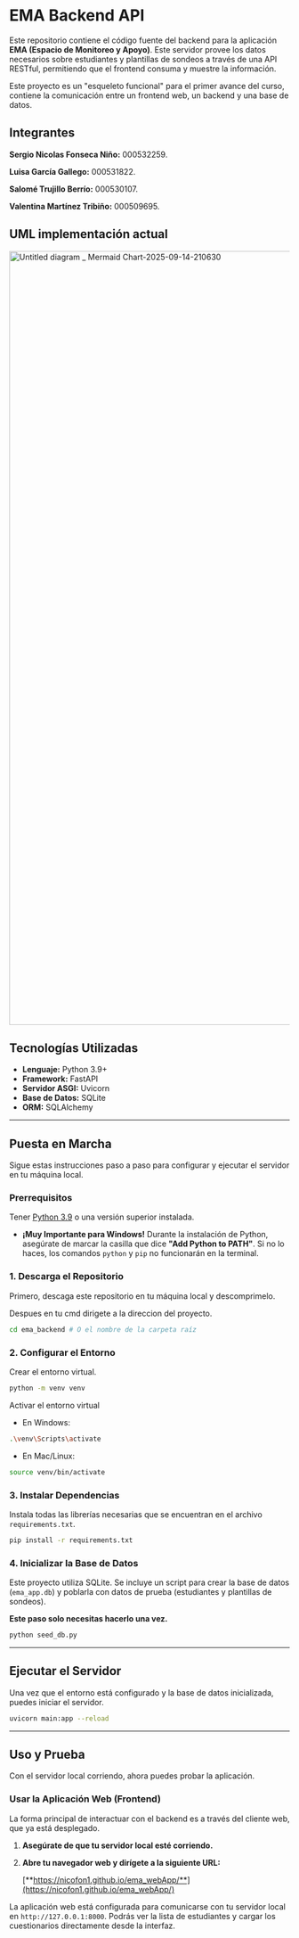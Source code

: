 # EMA Backend API

Este repositorio contiene el código fuente del backend para la aplicación **EMA (Espacio de Monitoreo y Apoyo)**. Este servidor provee los datos necesarios sobre estudiantes y plantillas de sondeos a través de una API RESTful, permitiendo que el frontend consuma y muestre la información.

Este proyecto es un "esqueleto funcional" para el primer avance del curso, contiene la comunicación entre un frontend web, un backend y una base de datos.

## Integrantes

**Sergio Nicolas Fonseca Niño:** 000532259.

**Luisa García Gallego:** 000531822.

**Salomé Trujillo Berrío:** 000530107.

**Valentina Martínez Tribiño:** 000509695.

## UML implementación actual

<img width="3840" height="1389" alt="Untitled diagram _ Mermaid Chart-2025-09-14-210630" src="https://github.com/user-attachments/assets/9cc7c726-5ff2-4053-9e2a-6200393ed2ab" />


## Tecnologías Utilizadas

*   **Lenguaje:** Python 3.9+
*   **Framework:** FastAPI
*   **Servidor ASGI:** Uvicorn
*   **Base de Datos:** SQLite
*   **ORM:** SQLAlchemy

---

## Puesta en Marcha

Sigue estas instrucciones paso a paso para configurar y ejecutar el servidor en tu máquina local.

### Prerrequisitos

Tener [Python 3.9](https://www.python.org/downloads/) o una versión superior instalada.
+ **¡Muy Importante para Windows!** Durante la instalación de Python, asegúrate de marcar la casilla que dice **"Add Python to PATH"**. Si no lo haces, los comandos `python` y `pip` no funcionarán en la terminal.


### 1. Descarga el Repositorio

Primero, descaga este repositorio en tu máquina local y descomprimelo.

Despues en tu cmd dirigete a la direccion del proyecto.
```bash
cd ema_backend # O el nombre de la carpeta raíz
```

### 2. Configurar el Entorno

Crear el entorno virtual.

```bash
python -m venv venv
```
Activar el entorno virtual
+ En Windows:
```bash
.\venv\Scripts\activate
```
+ En Mac/Linux:
```bash
source venv/bin/activate
```

### 3. Instalar Dependencias

Instala todas las librerías necesarias que se encuentran en el archivo `requirements.txt`.

```bash
pip install -r requirements.txt
```

### 4. Inicializar la Base de Datos

Este proyecto utiliza SQLite. Se incluye un script para crear la base de datos (`ema_app.db`) y poblarla con datos de prueba (estudiantes y plantillas de sondeos).

**Este paso solo necesitas hacerlo una vez.**

```bash
python seed_db.py
```

---

## Ejecutar el Servidor

Una vez que el entorno está configurado y la base de datos inicializada, puedes iniciar el servidor.

```bash
uvicorn main:app --reload
```

---

## Uso y Prueba

Con el servidor local corriendo, ahora puedes probar la aplicación.

### Usar la Aplicación Web (Frontend)

La forma principal de interactuar con el backend es a través del cliente web, que ya está desplegado.

1.  **Asegúrate de que tu servidor local esté corriendo.**
2.  **Abre tu navegador web y dirígete a la siguiente URL:**

    [**https://nicofon1.github.io/ema_webApp/**](https://nicofon1.github.io/ema_webApp/)

La aplicación web está configurada para comunicarse con tu servidor local en `http://127.0.0.1:8000`. Podrás ver la lista de estudiantes y cargar los cuestionarios directamente desde la interfaz.
